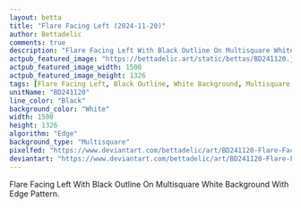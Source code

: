 ```yaml
---
layout: betta
title: "Flare Facing Left (2024-11-20)"
author: Bettadelic
comments: true
description: "Flare Facing Left With Black Outline On Multisquare White Background With Edge Pattern."
actpub_featured_image: "https://bettadelic.art/static/bettas/BD241120.jpg"
actpub_featured_image_width: 1500
actpub_featured_image_height: 1326
tags: [Flare Facing Left, Black Outline, White Background, Multisquare Background Pattern, Edge Pattern, November 2024]
unitName: "BD241120"
line_color: "Black"
background_color: "White"
width: 1500
height: 1326
algorithm: "Edge"
background_type: "Multisquare"
pixelfed: "https://www.deviantart.com/bettadelic/art/BD241120-Flare-Facing-Left-2024-11-20-1124524324"
deviantart: "https://www.deviantart.com/bettadelic/art/BD241120-Flare-Facing-Left-2024-11-20-1124524324"
---
```


Flare Facing Left With Black Outline On Multisquare White Background With Edge Pattern.
